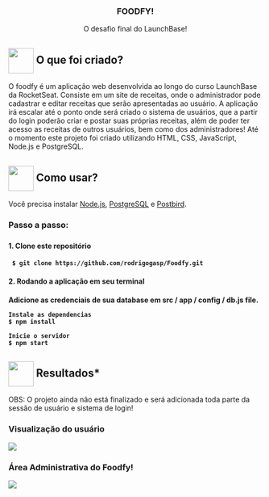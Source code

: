 <h3 align="center">
  FOODFY!
</h3>
 <p align="center"> O desafio final do LaunchBase! </P>  
<h2> <img src= "https://img.icons8.com/plasticine/2x/rocket.png" width="50px" height="50px" align="center"/> O que foi criado?</h2>

<p> O foodfy é um aplicação web desenvolvida ao longo do curso LaunchBase da RocketSeat. Consiste em um site de receitas, onde o administrador pode cadastrar e editar receitas que serão apresentadas ao usuário. A aplicação irá escalar até o ponto onde será criado o sistema de usuários, que a partir do login poderão criar e postar suas próprias receitas, além de poder ter acesso as receitas de outros usuários, bem como dos administradores! Até o momento este projeto foi criado utilizando HTML, CSS, JavaScript, Node.js e PostgreSQL. </p>

<h2> <img src="https://i.dlpng.com/static/png/6577858_preview.png" width="50px" align="center"/> Como usar? </h2>
<p> Você precisa instalar <a href="https://nodejs.org/en/">Node.js</a>, <a href="https://www.postgresql.org/">PostgreSQL</a> e <a href="https://www.electronjs.org/apps/postbird">Postbird</a>. </p>
   
<h3> Passo a passo: <h3>
<h4> 1. Clone este repositório <h4>

```
 $ git clone https://github.com/rodrigogasp/Foodfy.git
```

<h4> 2. Rodando a aplicação em seu terminal <h4>

<p> Adicione as credenciais de sua database em src / app / config / db.js file. </p>

```
Instale as dependencias
$ npm install

Inicie o servidor
$ npm start

```

 <h2><img src="https://static.thenounproject.com/png/25759-200.png"width="50px" height="50px" align="center"/> Resultados*</h2>
 <p> OBS: O projeto ainda não está finalizado e será adicionada toda parte da sessão de usuário e sistema de login! </p>

 <h3> Visualização do usuário </h3>
<img  src="https://media.giphy.com/media/YOGFjk9HoLn58rFrag/giphy.gif"/>

 <h3> Área Administrativa do Foodfy! </h3>
<img src ="https://media.giphy.com/media/Y0IwPENoDCQAgXnbNM/giphy.gif"/>